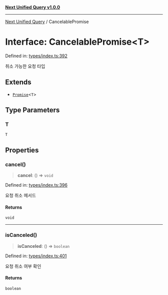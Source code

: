 [**Next Unified Query v1.0.0**](../README.md)

***

[Next Unified Query](../globals.md) / CancelablePromise

# Interface: CancelablePromise\<T\>

Defined in: [types/index.ts:392](https://github.com/newExpand/next-unified-query/blob/main/packages/core/src/types/index.ts#L392)

취소 가능한 요청 타입

## Extends

- [`Promise`](https://developer.mozilla.org/docs/Web/JavaScript/Reference/Global_Objects/Promise)\<`T`\>

## Type Parameters

### T

`T`

## Properties

### cancel()

> **cancel**: () => `void`

Defined in: [types/index.ts:396](https://github.com/newExpand/next-unified-query/blob/main/packages/core/src/types/index.ts#L396)

요청 취소 메서드

#### Returns

`void`

***

### isCanceled()

> **isCanceled**: () => `boolean`

Defined in: [types/index.ts:401](https://github.com/newExpand/next-unified-query/blob/main/packages/core/src/types/index.ts#L401)

요청 취소 여부 확인

#### Returns

`boolean`
